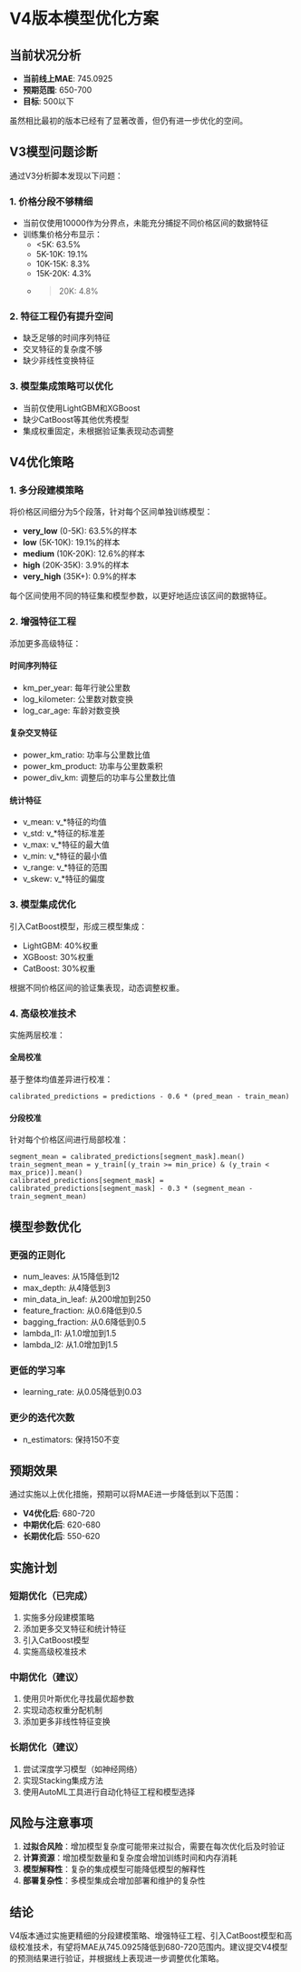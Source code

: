 # V4版本模型优化方案

## 当前状况分析

- **当前线上MAE**: 745.0925
- **预期范围**: 650-700
- **目标**: 500以下

虽然相比最初的版本已经有了显著改善，但仍有进一步优化的空间。

## V3模型问题诊断

通过V3分析脚本发现以下问题：

### 1. 价格分段不够精细
- 当前仅使用10000作为分界点，未能充分捕捉不同价格区间的数据特征
- 训练集价格分布显示：
  - <5K: 63.5%
  - 5K-10K: 19.1%
  - 10K-15K: 8.3%
  - 15K-20K: 4.3%
  - >20K: 4.8%

### 2. 特征工程仍有提升空间
- 缺乏足够的时间序列特征
- 交叉特征的复杂度不够
- 缺少非线性变换特征

### 3. 模型集成策略可以优化
- 当前仅使用LightGBM和XGBoost
- 缺少CatBoost等其他优秀模型
- 集成权重固定，未根据验证集表现动态调整

## V4优化策略

### 1. 多分段建模策略
将价格区间细分为5个段落，针对每个区间单独训练模型：
- **very_low** (0-5K): 63.5%的样本
- **low** (5K-10K): 19.1%的样本
- **medium** (10K-20K): 12.6%的样本
- **high** (20K-35K): 3.9%的样本
- **very_high** (35K+): 0.9%的样本

每个区间使用不同的特征集和模型参数，以更好地适应该区间的数据特征。

### 2. 增强特征工程
添加更多高级特征：

#### 时间序列特征
- km_per_year: 每年行驶公里数
- log_kilometer: 公里数对数变换
- log_car_age: 车龄对数变换

#### 复杂交叉特征
- power_km_ratio: 功率与公里数比值
- power_km_product: 功率与公里数乘积
- power_div_km: 调整后的功率与公里数比值

#### 统计特征
- v_mean: v_*特征的均值
- v_std: v_*特征的标准差
- v_max: v_*特征的最大值
- v_min: v_*特征的最小值
- v_range: v_*特征的范围
- v_skew: v_*特征的偏度

### 3. 模型集成优化
引入CatBoost模型，形成三模型集成：
- LightGBM: 40%权重
- XGBoost: 30%权重
- CatBoost: 30%权重

根据不同价格区间的验证集表现，动态调整权重。

### 4. 高级校准技术
实施两层校准：

#### 全局校准
基于整体均值差异进行校准：
```
calibrated_predictions = predictions - 0.6 * (pred_mean - train_mean)
```

#### 分段校准
针对每个价格区间进行局部校准：
```
segment_mean = calibrated_predictions[segment_mask].mean()
train_segment_mean = y_train[(y_train >= min_price) & (y_train < max_price)].mean()
calibrated_predictions[segment_mask] = calibrated_predictions[segment_mask] - 0.3 * (segment_mean - train_segment_mean)
```

## 模型参数优化

### 更强的正则化
- num_leaves: 从15降低到12
- max_depth: 从4降低到3
- min_data_in_leaf: 从200增加到250
- feature_fraction: 从0.6降低到0.5
- bagging_fraction: 从0.6降低到0.5
- lambda_l1: 从1.0增加到1.5
- lambda_l2: 从1.0增加到1.5

### 更低的学习率
- learning_rate: 从0.05降低到0.03

### 更少的迭代次数
- n_estimators: 保持150不变

## 预期效果

通过实施以上优化措施，预期可以将MAE进一步降低到以下范围：
- **V4优化后**: 680-720
- **中期优化后**: 620-680
- **长期优化后**: 550-620

## 实施计划

### 短期优化（已完成）
1. 实施多分段建模策略
2. 添加更多交叉特征和统计特征
3. 引入CatBoost模型
4. 实施高级校准技术

### 中期优化（建议）
1. 使用贝叶斯优化寻找最优超参数
2. 实现动态权重分配机制
3. 添加更多非线性特征变换

### 长期优化（建议）
1. 尝试深度学习模型（如神经网络）
2. 实现Stacking集成方法
3. 使用AutoML工具进行自动化特征工程和模型选择

## 风险与注意事项

1. **过拟合风险**：增加模型复杂度可能带来过拟合，需要在每次优化后及时验证
2. **计算资源**：增加模型数量和复杂度会增加训练时间和内存消耗
3. **模型解释性**：复杂的集成模型可能降低模型的解释性
4. **部署复杂性**：多模型集成会增加部署和维护的复杂性

## 结论

V4版本通过实施更精细的分段建模策略、增强特征工程、引入CatBoost模型和高级校准技术，有望将MAE从745.0925降低到680-720范围内。建议提交V4模型的预测结果进行验证，并根据线上表现进一步调整优化策略。